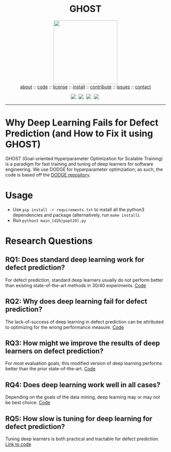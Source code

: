 <h1 align=center>GHOST</h1>
<p align=center>
  <img src="https://image.freepik.com/free-vector/vector-illustration-cute-cartoon-halloween-ghost_43633-3344.jpg" width=200>
  <br>
<a href="https://github.com/anonymousalpaca/ghost-dl/blob/master/README.md">about</a>  :: 
<a href="https://github.com/anonymousalpaca/ghost-dl/">code</a>  ::
<a href="https://github.com/anonymousalpaca/ghost-dl/blob/master/LICENSE">license</a>  ::
<a href="https://github.com/anonymousalpaca/ghost-dl/blob/master/INSTALL.md">install</a>  ::
<a href="https://github.com/anonymousalpaca/ghost-dl/blob/master/CODE_OF_CONDUCT.md">contribute</a>  ::
<a href="https://github.com/anonymousalpaca/ghost-dl/issues/">issues</a>  ::
<a href="https://github.com/anonymousalpaca/ghost-dl/blob/master/CONTACT.md">contact</a>
</p>
<p align="center">
<img src="https://img.shields.io/badge/language-python-orange.svg">&nbsp;
<img src="https://img.shields.io/badge/license-MIT-green.svg">&nbsp;
<img src="https://img.shields.io/badge/platform-mac,*nux-informational">&nbsp;
<img src="https://img.shields.io/badge/purpose-ai,se-blueviolet">&nbsp;
</p>
<hr />

# Why Deep Learning Fails for Defect Prediction (and How to Fix it using GHOST)
GHOST (Goal-oriented Hyperparameter Optimization for Scalable Training) is a paradigm for fast training and tuning of deep learners for software engineering. We use DODGE for hyperparameter optimziation; as such, the code is based off the [DODGE repository](https://github.com/amritbhanu/Dodge). 

# Usage

- Use `pip install -r requirements.txt` to install all the python3 dependencies and package (alternatively, run `make install`).
- Run `python3 main_[d2h|popt20].py`

# Research Questions

## RQ1: Does standard deep learning work for defect prediction?

For defect prediction, standard deep learners usually do not perform better than existing state-of-the-art methods in 30/40 experiments.
[Code](./RQ1.ipynb)

## RQ2: Why does deep learning fail for defect prediction?

The lack-of-success of deep learning in defect prediction can be attributed to optimizing for the wrong performance measure.
[Code](./RQ2.py)

## RQ3: How might we improve the results of deep learners on defect prediction?

For most evaluation goals, this modified version of deep learning performs better than the prior state-of-the-art.
[Code](./RQ3.sh')

## RQ4: Does deep learning work well in all cases?

Depending on the goals of the data mining, deep learning may or may not be best choice.
[Code](./RQ4.sh)

## RQ5: How slow is tuning for deep learning for defect prediction?

Tuning deep learners is both practical and tractable for defect prediction.
[Link to code](./RQ5.py)
